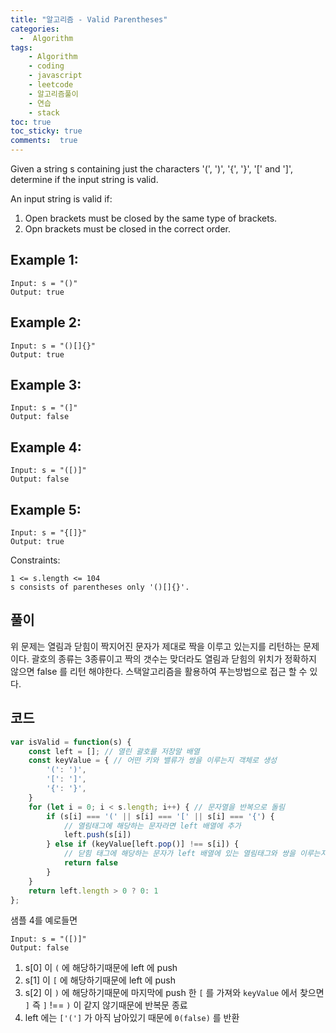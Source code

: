 ```yaml
---
title: "알고리즘 - Valid Parentheses"
categories: 
  -  Algorithm
tags: 
    - Algorithm
    - coding
    - javascript
    - leetcode
    - 알고리즘풀이
    - 연습
    - stack
toc: true
toc_sticky: true
comments:  true
---
```


Given a string s containing just the characters '(', ')', '{', '}', '[' and ']', determine if the input string is valid.

An input string is valid if:

1. Open brackets must be closed by the same type of brackets.
2. Opn brackets must be closed in the correct order.
 

## Example 1:
```console
Input: s = "()"
Output: true
```
## Example 2:

```console
Input: s = "()[]{}"
Output: true
```

## Example 3:

```console
Input: s = "(]"
Output: false
```

## Example 4:

```console
Input: s = "([)]"
Output: false
```

## Example 5:

```console
Input: s = "{[]}"
Output: true
```
 

Constraints:

```console
1 <= s.length <= 104
s consists of parentheses only '()[]{}'.
```

## 풀이
위 문제는 열림과 닫힘이 짝지어진 문자가 제대로 짝을 이루고 있는지를 리턴하는 문제이다. 괄호의 종류는 3종류이고 짝의 갯수는 맞더라도 열림과 닫힘의 위치가 정확하지 않으면 false 를 리턴 해야한다. 스택알고리즘을 활용하여 푸는방법으로 접근 할 수 있다.

## 코드
```javascript
var isValid = function(s) {
    const left = []; // 열린 괄호를 저장말 배열
    const keyValue = { // 어떤 키와 밸류가 쌍을 이루는지 객체로 생성
        '(': ')',
        '[': ']',
        '{': '}',
    }
    for (let i = 0; i < s.length; i++) { // 문자열을 반복으로 돌림
        if (s[i] === '(' || s[i] === '[' || s[i] === '{') {
            // 열림태그에 해당하는 문자라면 left 배열에 추가
            left.push(s[i])
        } else if (keyValue[left.pop()] !== s[i]) {
            // 닫힘 태그에 해당하는 문자가 left 배열에 있는 열림태그와 쌍을 이루는지 확인
            return false
        }
    }
    return left.length > 0 ? 0: 1
};
```

샘플 4를 예로들면

```console
Input: s = "([)]"
Output: false
```

1. s[0] 이 `(` 에 해당하기때문에 left 에 push
2. s[1] 이 `[` 에 해당하기때문에 left 에 push
3. s[2] 이 `)` 에 해당하기때문에 마지막에 push 한 `[` 를 가져와 `keyValue` 에서 찾으면 `]` 즉 `]` !== `)` 이 같지 않기때문에 반복문 종료
4. left 에는 `['(']` 가 아직 남아있기 때문에 `0(false)` 를 반환